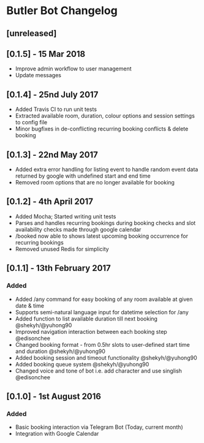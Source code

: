 # Butler Bot Changelog

## [unreleased]
## [0.1.5] - 15 Mar 2018
* Improve admin workflow to user management
* Update messages

## [0.1.4] - 25nd July 2017
* Added Travis CI to run unit tests
* Extracted available room, duration, colour options and session settings to config file
* Minor bugfixes in de-conflicting recurring booking conflicts & delete booking

## [0.1.3] - 22nd May 2017

* Added extra error handling for listing event to handle random event data returned by google with undefined start and end time
* Removed room options that are no longer available for booking

## [0.1.2] - 4th April 2017

* Added Mocha; Started writing unit tests
* Parses and handles recurring bookings during booking checks and slot availability checks made through google calendar
* /booked now able to shows latest upcoming booking occurrence for recurring bookings
* Removed unused Redis for simplicity

## [0.1.1] - 13th February 2017
### Added
* Added /any command for easy booking of any room available at given date & time
* Supports semi-natural language input for datetime selection for /any
* Added function to list available duration till next booking @shekyh/@yuhong90
* Improved navigation interaction between each booking step @edisonchee
* Changed booking format - from 0.5hr slots to user-defined start time and duration @shekyh/@yuhong90
* Added booking session and timeout functionality @shekyh/@yuhong90
* Added booking queue system @shekyh/@yuhong90
* Changed voice and tone of bot i.e. add character and use singlish @edisonchee

## [0.1.0] - 1st August 2016
### Added
* Basic booking interaction via Telegram Bot (Today, current month)
* Integration with Google Calendar


